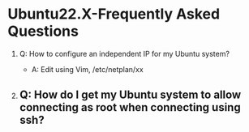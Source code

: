 # Ubuntu22.X-Frequently Asked Questions

1. Q: How to configure an independent IP for my Ubuntu system?
   - A: Edit using Vim, /etc/netplan/xx

3. Q: How do I get my Ubuntu system to allow connecting as root when connecting using ssh?
   - 
